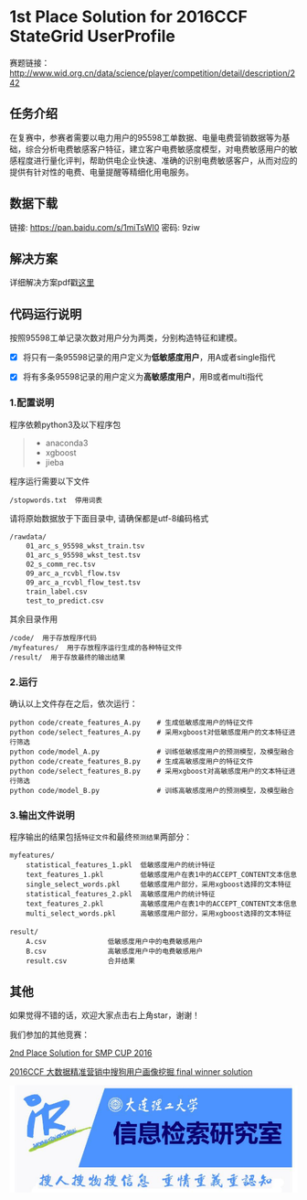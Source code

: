 ﻿# 1st Place Solution for 2016CCF StateGrid UserProfile

赛题链接：http://www.wid.org.cn/data/science/player/competition/detail/description/242

## 任务介绍

在复赛中，参赛者需要以电力用户的95598工单数据、电量电费营销数据等为基础，综合分析电费敏感客户特征，建立客户电费敏感度模型，对电费敏感用户的敏感程度进行量化评判，帮助供电企业快速、准确的识别电费敏感客户，从而对应的提供有针对性的电费、电量提醒等精细化用电服务。

## 数据下载

链接: https://pan.baidu.com/s/1miTsWI0 密码: 9ziw

## 解决方案

详细解决方案pdf戳[这里](https://github.com/feidapeng/2016CCF_StateGrid_UserProfile/blob/master/%E5%AE%A2%E6%88%B7%E7%94%BB%E5%83%8F%E6%AF%94%E8%B5%9B%E8%A7%A3%E5%86%B3%E6%96%B9%E6%A1%88.pdf)



## 代码运行说明

按照95598工单记录次数对用户分为两类，分别构造特征和建模。

- [x] 将只有一条95598记录的用户定义为**低敏感度用户**，用A或者single指代
- [x] 将有多条95598记录的用户定义为**高敏感度用户**，用B或者multi指代


### 1.配置说明
程序依赖python3及以下程序包
> * anaconda3
> * xgboost
> * jieba

程序运行需要以下文件
```
/stopwords.txt  停用词表
```
请将原始数据放于下面目录中, 请确保都是utf-8编码格式
```
/rawdata/
    01_arc_s_95598_wkst_train.tsv
    01_arc_s_95598_wkst_test.tsv
    02_s_comm_rec.tsv
    09_arc_a_rcvbl_flow.tsv
    09_arc_a_rcvbl_flow_test.tsv
    train_label.csv
    test_to_predict.csv
```
其余目录作用
```
/code/  用于存放程序代码
/myfeatures/  用于存放程序运行生成的各种特征文件
/result/  用于存放最终的输出结果
```
### 2.运行
确认以上文件存在之后，依次运行：
```
python code/create_features_A.py    # 生成低敏感度用户的特征文件
python code/select_features_A.py    # 采用xgboost对低敏感度用户的文本特征进行筛选
python code/model_A.py              # 训练低敏感度用户的预测模型，及模型融合
python code/create_features_B.py    # 生成高敏感度用户的特征文件
python code/select_features_B.py    # 采用xgboost对高敏感度用户的文本特征进行筛选
python code/model_B.py              # 训练高敏感度用户的预测模型，及模型融合
```
### 3.输出文件说明
程序输出的结果包括`特征文件`和最终`预测结果`两部分：
```
myfeatures/
    statistical_features_1.pkl  低敏感度用户的统计特征
    text_features_1.pkl         低敏感度用户在表1中的ACCEPT_CONTENT文本信息
    single_select_words.pkl     低敏感度用户部分，采用xgboost选择的文本特征
    statistical_features_2.pkl  高敏感度用户的统计特征
    text_features_2.pkl         高敏感度用户在表1中的ACCEPT_CONTENT文本信息
    multi_select_words.pkl      高敏感度用户部分，采用xgboost选择的文本特征
    
result/                 
    A.csv               低敏感度用户中的电费敏感用户
    B.csv               高敏感度用户中的电费敏感用户
    result.csv          合并结果
```

## 其他
如果觉得不错的话，欢迎大家点击右上角star，谢谢！

我们参加的其他竞赛：

[2nd Place Solution for SMP CUP 2016](https://github.com/liyumeng/SmpCup2016)

[2016CCF 大数据精准营销中搜狗用户画像挖掘 final winner solution](https://github.com/hengchao0248/ccf2016_sougou)

![](others/banner.jpg)



